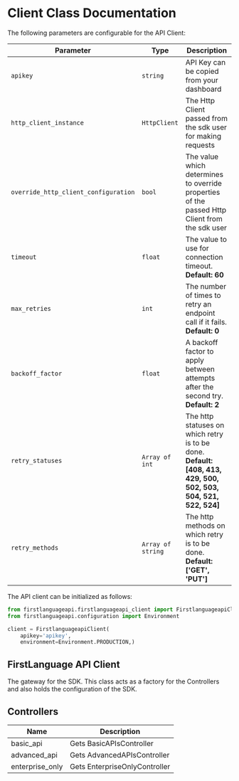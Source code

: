 
# Client Class Documentation

The following parameters are configurable for the API Client:

| Parameter | Type | Description |
|  --- | --- | --- |
| `apikey` | `string` | API Key can be copied from your dashboard |
| `http_client_instance` | `HttpClient` | The Http Client passed from the sdk user for making requests |
| `override_http_client_configuration` | `bool` | The value which determines to override properties of the passed Http Client from the sdk user |
| `timeout` | `float` | The value to use for connection timeout. <br> **Default: 60** |
| `max_retries` | `int` | The number of times to retry an endpoint call if it fails. <br> **Default: 0** |
| `backoff_factor` | `float` | A backoff factor to apply between attempts after the second try. <br> **Default: 2** |
| `retry_statuses` | `Array of int` | The http statuses on which retry is to be done. <br> **Default: [408, 413, 429, 500, 502, 503, 504, 521, 522, 524]** |
| `retry_methods` | `Array of string` | The http methods on which retry is to be done. <br> **Default: ['GET', 'PUT']** |

The API client can be initialized as follows:

```python
from firstlanguageapi.firstlanguageapi_client import FirstlanguageapiClient
from firstlanguageapi.configuration import Environment

client = FirstlanguageapiClient(
    apikey='apikey',
    environment=Environment.PRODUCTION,)
```

## FirstLanguage API Client

The gateway for the SDK. This class acts as a factory for the Controllers and also holds the configuration of the SDK.

## Controllers

| Name | Description |
|  --- | --- |
| basic_api | Gets BasicAPIsController |
| advanced_api | Gets AdvancedAPIsController |
| enterprise_only | Gets EnterpriseOnlyController |

